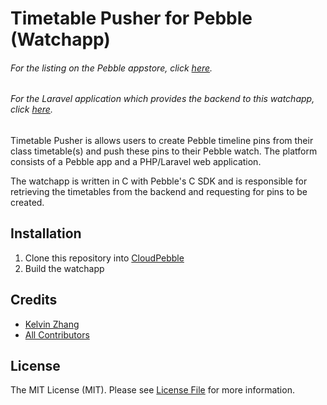 # Timetable Pusher for Pebble (Watchapp)

###### For the listing on the Pebble appstore, click [here](https://apps.getpebble.com/applications/562a89497480835e51000090).

###### For the Laravel application which provides the backend to this watchapp, click [here](https://github.com/kz/timetable-pusher-backend).

Timetable Pusher is allows users to create Pebble timeline pins from their class timetable(s) and push these pins to their Pebble watch. The platform consists of a Pebble app and a PHP/Laravel web application.

The watchapp is written in C with Pebble's C SDK and is responsible for retrieving the timetables from the backend and requesting for pins to be created.

## Installation

1. Clone this repository into [CloudPebble](http://cloudpebble.net/)
2. Build the watchapp

## Credits

- [Kelvin Zhang](https://github.com/kz)
- [All Contributors](link-contributors)

## License

The MIT License (MIT). Please see [License File](LICENSE.md) for more information.
